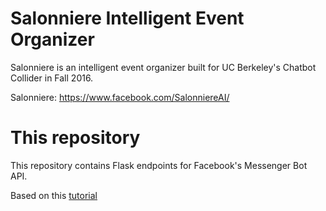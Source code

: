 # Salonniere Intelligent Event Organizer
Salonniere is an intelligent event organizer built for UC Berkeley's Chatbot Collider in Fall 2016. 

Salonniere: https://www.facebook.com/SalonniereAI/

# This repository
This repository contains Flask endpoints for Facebook's Messenger Bot API.

Based on this [tutorial](https://blog.hartleybrody.com/fb-messenger-bot/)

